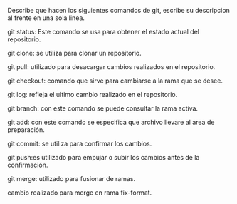 Describe que hacen los siguientes comandos de git, escribe su descripcion al frente en una sola linea.

git status: Este comando se usa para obtener el estado actual del repositorio.

git clone: se utiliza para clonar un repositorio.

git pull: utilizado para desacargar cambios realizados en el repositorio.

git checkout: comando que sirve para cambiarse a la rama que se desee.

git log: refleja el ultimo cambio realizado en el repositorio.

git branch: con este comando se puede consultar la rama activa.

git add: con este comando se especifica que archivo llevare al area de preparación.

git commit: se utiliza para confirmar los cambios.

git push:es utilizado para empujar o  subir los cambios antes de la confirmación.

git merge: utilizado para fusionar de ramas.

cambio realizado para merge en rama fix-format.